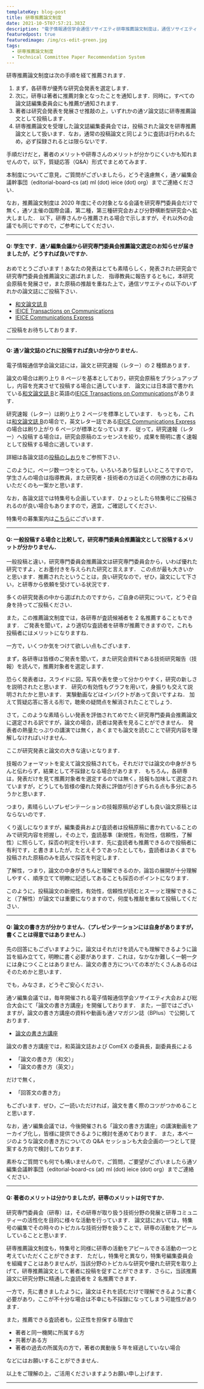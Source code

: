 ```yaml
---
templateKey: blog-post
title: 研専推薦論文制度
date: 2021-10-5T07:57:21.383Z
description: "電子情報通信学会通信ソサイエティ研専推薦論文制度は，通信ソサイエティ（通ソ）の研究専門委員会（研専）が実施する研究会での優秀な発表に対して，研専から通ソが発行する論文誌（和文論文誌B，英文論文誌B，およびCommunications Express）に推薦する制度です．"
featuredpost: true
featuredimage: /img/cs-edit-green.jpg
tags:
  - 研専推薦論文制度
  - Technical Committee Paper Recommendation System
---
```


研専推薦論文制度は次の手順を経て推薦されます．

1. まず，各研専が優秀な研究会発表を選定します．
2. 次に，研専は著者に推薦対象となったことを通知します．同時に，すべての論文誌編集委員会にも推薦が通知されます．
3. 著者は研究会発表を発展させ推敲の上，いずれかの通ソ論文誌に研専推薦論文として投稿します．
4. 研専推薦論文を受理した論文誌編集委員会では，投稿された論文を研専推薦論文として扱います．なお，通常の投稿論文と同じように査読は行われるため，必ず採録されるとは限らないです．

手順だけだと，著者のメリットや研専さんのメリットが分かりにくいかも知れませんので，以下，質疑応答（Q&A）形式でまとめてみます．

本制度についてご意見，ご質問がございましたら，どうぞ遠慮無く，通ソ編集会議幹事団（editorial-board-cs (at) ml (dot) ieice (dot) org）までご連絡ください．

なお，推薦論文制度は 2020 年度にその対象となる会議を研究専門委員会だけで無く，通ソ主催の国際会議，第二種，第三種研究会および分野横断型研究会へ拡大しました．
以下，研専さんから推薦される場合で示しますが，それ以外の会議でも同じですので，ご参考にしてください．

---

#### Q: 学生です．通ソ編集会議から研究専門委員会推薦論文選定のお知らせが届きましたが，どうすれば良いですか．

おめでとうございます！あなたの発表はとても素晴らしく，発表された研究会で研究専門委員会推薦論文に選ばれました．
指導教員に報告するともに，本研究会原稿を発展させ，また原稿の推敲を重ねた上で，通信ソサエティの以下のいずれかの論文誌にご投稿下さい．

- [和文論文誌 B](https://www.ieice.org/cs/jpn/JB/index-new.html)
- [IEICE Transactions on Communications](https://www.ieice.org/cs/jpn/EB/indexJ.html)
- [IEICE Communications Express](https://www.ieice.org/publications/comex/)

ご投稿をお待ちしております．

---

#### Q: 通ソ論文誌のどれに投稿すれば良いか分かりません．

電子情報通信学会論文誌には，論文と研究速報（レター）の 2 種類あります．

論文の場合は刷り上り 8 ページを基本としており，研究会原稿をブラシュアップし，内容を充実させて投稿する場合に適しています．
論文には日本語で書かれている[和文論文誌 B](https://www.ieice.org/cs/jpn/JB/index-new.html)と英語の[IEICE Transactions on Communications](https://www.ieice.org/cs/jpn/EB/indexJ.html)があります．

研究速報（レター）は刷り上り 2 ページを標準としています．
もっとも，これは[和文論文誌 B](https://www.ieice.org/cs/jpn/JB/index-new.html)の場合で，英文レター誌である[IEICE Communications Express](https://www.ieice.org/publications/comex/)の場合は刷り上がり 6 ページが標準となっています．
従って，研究速報（レター）へ投稿する場合は，研究会原稿のエッセンスを絞り，成果を簡明に書く速報として投稿する場合に適しています．

詳細は各論文誌の[投稿のしおり](https://www.ieice.org/jpn_r/submission/ronbunshi.html)をご参照下さい．

このように，ページ数一つをとっても，いろいろあり悩ましいところですので，学生さんの場合は指導教員，また研究者・技術者の方は近くの同僚の方にお尋ねいただくのも一案かと思います．

なお，各論文誌では特集号も企画しています．ひょっとしたら特集号にご投稿されるのが良い場合もありますので，適宜，ご確認してください．

特集号の募集案内は[こちら](https://www.ieice.org/jpn_r/information/schedule/journals.php)にございます．

---

#### Q: 一般投稿する場合と比較して，研究専門委員会推薦論文として投稿するメリットが分かりません．

一般投稿と違い，研究専門委員会推薦論文は研究専門委員会から，いわば優れた研究ですよ，とお墨付きを与えられた研究と言えます．
この点が最も大きいかと思います．推薦されたということは，良い研究なので，ぜひ，論文にして下さい，と研専から依頼を受けている状況です．

多くの研究発表の中から選ばれたのですから，ご自身の研究について，どうぞ自身を持ってご投稿ください．

また，この推薦論文制度では，各研専が査読候補者を 2 名推薦することもできます．
ご発表を聞いて，より適切な査読者を研専が推薦できますので，これも投稿者にはメリットになりますね．

一方で，いくつか気をつけて欲しい点もございます．

まず，各研専は皆様のご発表を聞いて，また研究会資料である技術研究報告（技報）を読んで，推薦対象者を選定します．

恐らく発表者は，スライドに図，写真や表を使って分かりやすく，研究の新しさを説明されたと思います．
研究の有効性もグラフを用いて，身振りも交えて説明されたかと思います．
実験動画などはインパクトがあって良いですよね．
加えて質疑応答に答える形で，聴衆の疑問点を解消されたことでしょう．

さて，このような素晴らしい発表を評価されてめでたく研究専門委員会推薦論文に選定される訳ですが，論文の場合，読者は発表を見ることができません．
発表者の熱量たっぷりの講演では無く，あくまでも論文を読むことで研究内容を理解しなければいけません．

ここが研究発表と論文の大きな違いとなります．

技報のフォーマットを変えて論文投稿されても，それだけでは論文の中身がきちんと伝わらず，結果として不採録となる場合があります．
もちろん，各研専は，発表だけを見て推薦対象者を選定するのでは無く，技報も加味して選定されていますが，どうしても皆様の優れた発表に評価が引きずられる点も多分にあろうかと思います．

つまり，素晴らしいプレゼンテーションの技報原稿が必ずしも良い論文原稿とはならないのです．

くり返しになりますが，編集委員および査読者は投稿原稿に書かれていることのみで研究内容を把握し，その上で，査読基準（新規性，有効性，信頼性，了解性）に照らして，採否の判定を行います．先に査読者も推薦できるので投稿者に有利です，と書きましたが，たとえそうであったとしても，査読者はあくまでも投稿された原稿のみを読んで採否を判定します．

了解性，つまり，論文の中身がきちんと理解できるのか，論旨の展開が十分理解しやすく、順序立てて明瞭に記述してあることも採否のポイントになります．

このように，投稿論文の新規性，有効性，信頼性が読むとスーッと理解できること（了解性）が論文では重要になりますので，何度も推敲を重ねて投稿してください．

---

#### Q: 論文の書き方が分かりません．（プレゼンテーションには自身がありますが，書くことは得意ではありません．）

先の回答にもございますように，論文はそれだけを読んでも理解できるように論旨を組み立てて，明瞭に書く必要があります．これは，なかなか難しく一朝一夕には身につくことはありません．論文の書き方についての本がたくさんあるのはそのためかと思います．

でも，みなさま，どうぞご安心ください．

通ソ編集会議では，毎年開催される電子情報通信学会ソサイエティ大会および総合大会にて「論文の書き方講座」を開催しております．
また，一部ではございますが，論文の書き方講座の資料や動画も通ソマガジン誌（BPlus）で公開しております．

- [論文の書き方講座](https://www.ieice.org/~cs-edit/magazine/ronbun_kouza.html)

論文の書き方講座では，和英論文誌および ComEX の委員長，副委員長による

- 「論文の書き方（和文）」
- 「論文の書き方（英文）」

だけで無く，

- 「回答文の書き方」

もございます．ぜひ，ご一読いただければ，論文を書く際のコツがつかめることと思います．

なお，通ソ編集会議では，今後開催される「論文の書き方講座」の講演動画をアーカイブ化し，皆様に提供できるように検討を進めております．
また，本ページのような論文の書き方についての Q&A セッションも大会企画の一つとして提案する方向で検討しております．

素朴なご質問でも何でも構いませんので，ご質問，ご要望がございましたら通ソ編集会議幹事団（editorial-board-cs (at) ml (dot) ieice (dot) org）までご連絡ください．

---

#### Q: 著者のメリットは分かりましたが，研専のメリットは何ですか．

研究専門委員会（研専）は，その研専が取り扱う技術分野の発展と研専コミュニティーの活性化を目的に様々な活動を行っています．
論文誌においては，特集号の編集でその時々のトピカルな技術分野を扱うことで，研専の活動をアピールしていることと思います．

研専推薦論文制度も，特集号と同様に研専の活動をアピールできる活動の一つと考えていただくことができます．
ただし，特集号と異なり，特集号編集委員会を組織すことはありませんが，当該分野のトピカルな研究や優れた研究を取り上げて，研専推薦論文として著者に投稿を促すことができます．さらに，当該推薦論文に研究分野に精通した査読者を 2 名推薦できます．

一方で，先に書きましたように，論文はそれを読むだけで理解できるように書く必要があり，ここが不十分な場合は不幸にも不採録になってしまう可能性があります．

また，推薦できる査読者も，公正性を担保する理由で

- 著者と同一機関に所属する方
- 共著がある方
- 著者の過去の所属先の方で，著者の異動後 5 年を経過していない場合

などにはお願いすることができません．

以上をご理解の上，ご活用くださいますようお願い申し上げます．

---
